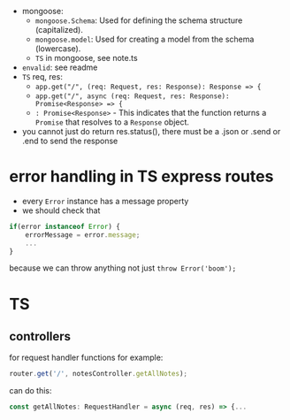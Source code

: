- mongoose:
    - `mongoose.Schema`: Used for defining the schema structure (capitalized).
    - `mongoose.model`: Used for creating a model from the schema (lowercase).
    - `TS` in mongoose, see note.ts
- `envalid`: see readme
- `TS` req, res:
    - `app.get("/", (req: Request, res: Response): Response => {`
    - `app.get("/", async (req: Request, res: Response): Promise<Response> => {`
    - `: Promise<Response>` - This indicates that the function returns a `Promise` that resolves to a `Response` object. 
- you cannot just do return res.status(), there must be a .json or .send or .end to send the response
# error handling in TS express routes
- every `Error` instance has a message property
- we should check that
```js
if(error instanceof Error) {
    errorMessage = error.message;
    ...
}
```
because we can throw anything not just `throw Error('boom');`
# TS
## controllers
for request handler functions for example:
```ts
router.get('/', notesController.getAllNotes);
```
can do this:
```ts
const getAllNotes: RequestHandler = async (req, res) => {...
```
